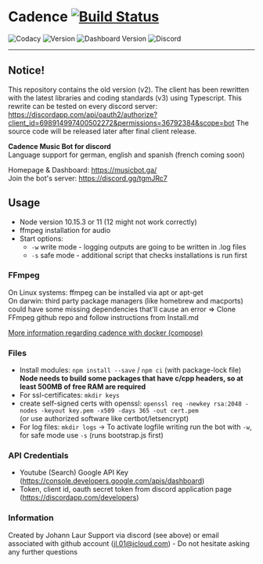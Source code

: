 # Cadence [![Build Status](https://travis-ci.com/johann-lr/Cadence.svg?token=bNJrJyNp7mTCf8zvF5QZ&branch=dev)](https://travis-ci.com/johann-lr/Cadence)

![Codacy](https://img.shields.io/codacy/grade/dfe5a6883b0343b4835dabcf8911a8f2/dev.svg?logo=codacy&style=for-the-badge)
![Version](https://img.shields.io/badge/version-v2.0.0-blue.svg?style=for-the-badge)
![Dashboard Version](https://img.shields.io/badge/dashboard_version-v1.2-blue.svg?style=for-the-badge)
![Discord](https://img.shields.io/discord/509751546729463819.svg?logo=discord&style=for-the-badge)

---

## Notice!

This repository contains the old version (v2). The client has been rewritten with the latest libraries and coding standards (v3) using Typescript. This rewrite can be tested on every discord server: <https://discordapp.com/api/oauth2/authorize?client_id=698914997400502272&permissions=36792384&scope=bot>
The source code will be released later after final client release.

**Cadence Music Bot for discord** <br>
Language support for german, english and spanish (french coming soon)

Homepage & Dashboard: <https://musicbot.ga/> <br>
Join the bot's server: <https://discord.gg/tgmJRc7>

## Usage

-   Node version 10.15.3 or 11 (12 might not work correctly)
-   ffmpeg installation for audio
-   Start options:
    -   `-w` write mode - logging outputs are going to be written in .log files
    -   `-s` safe mode - additional script that checks installations is run first

### FFmpeg

On Linux systems: ffmpeg can be installed via apt or apt-get <br>
On darwin: third party package managers (like homebrew and macports) could have some missing dependencies that'll cause an error
=> Clone FFmpeg github repo and follow instructions from Install.md

<a href="./documentation/docker.md">More information regarding cadence with docker (compose)</a>

### Files

-   Install modules: `npm install --save` / `npm ci` (with package-lock file) <br> **Node needs to build some packages that have c/cpp headers, so at least 500MB of free RAM are required** <br>
-   For ssl-certificates: `mkdir keys` <br>
-   create self-signed certs with openssl: `openssl req -newkey rsa:2048 -nodes -keyout key.pem -x509 -days 365 -out cert.pem` <br>
    (or use authorized software like certbot/letsencrypt)
-   For log files: `mkdir logs` -> To activate logfile writing run the bot with `-w`, for safe mode use `-s` (runs bootstrap.js first)

### API Credentials

-   Youtube (Search) Google API Key (<https://console.developers.google.com/apis/dashboard>)
-   Token, client id, oauth secret token from discord application page (<https://discordapp.com/developers>)

### Information

Created by Johann Laur
Support via discord (see above) or email associated with github account (<jl.01@icloud.com>) - Do not hesitate asking any further questions
